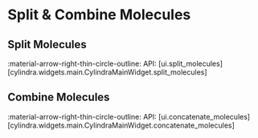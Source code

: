 # Split & Combine Molecules

## Split Molecules

:material-arrow-right-thin-circle-outline: API: [ui.split_molecules][cylindra.widgets.main.CylindraMainWidget.split_molecules]

## Combine Molecules
:material-arrow-right-thin-circle-outline: API: [ui.concatenate_molecules][cylindra.widgets.main.CylindraMainWidget.concatenate_molecules]
